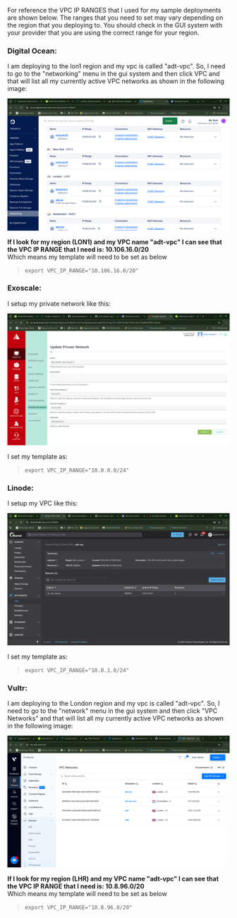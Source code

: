 For reference the VPC IP RANGES that I used for my sample deployments are shown below. 
The ranges that you need to set may vary depending on the region that you deploying to. 
You should check in the GUI system with your provider that you are using the correct range for your region.

### Digital Ocean: 
 
I am deploying to the lon1 region and my vpc is called "adt-vpc". So, I need to go to the "networking" menu in the gui system and then click VPC and that will list all my currently active VPC networks as shown in the following image:

![dovpc](./images/dovpc.png)

**If I look for my region (LON1) and my VPC name "adt-vpc" I can see that the VPC IP RANGE that I need is: 10.106.16.0/20**  
Which means my template will need to be set as below

>     export VPC_IP_RANGE="10.106.16.0/20"

### Exoscale: 

I setup my private network like this:  

![exoscalevpc](images/exoscale-vpc.png)

I set my template as: 

>     export VPC_IP_RANGE="10.0.0.0/24"

### Linode: 

I setup my VPC like this:  

![linodevpc](images/linodevpc.png)  

I set my template as: 

>     export VPC_IP_RANGE="10.0.1.0/24"

### Vultr:

I am deploying to the London region and my vpc is called "adt-vpc". So, I need to go to the "network" menu in the gui system and then click "VPC Networks" and that will list all my currently active VPC networks as shown in the following image:

![vpcvultr](./images/vpcvultr.png)

**If I look for my region (LHR) and my VPC name "adt-vpc" I can see that the VPC IP RANGE that I need is: 10.8.96.0/20**  
Which means my template will need to be set as below

>     export VPC_IP_RANGE="10.8.96.0/20"


